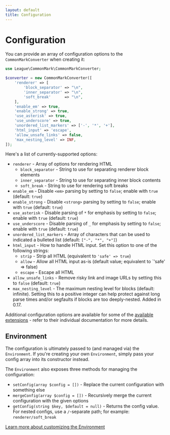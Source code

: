```yaml
---
layout: default
title: Configuration
---
```


# Configuration

You can provide an array of configuration options to the `CommonMarkConverter` when creating it:

```php
use League\CommonMark\CommonMarkConverter;

$converter = new CommonMarkConverter([
    'renderer' => [
        'block_separator' => "\n",
        'inner_separator' => "\n",
        'soft_break'      => "\n",
    ],
    'enable_em' => true,
    'enable_strong' => true,
    'use_asterisk' => true,
    'use_underscore' => true,
    'unordered_list_markers' => ['-', '*', '+'],
    'html_input' => 'escape',
    'allow_unsafe_links' => false,
    'max_nesting_level' => INF,
]);
```

Here's a list of currently-supported options:

- `renderer` - Array of options for rendering HTML
  - `block_separator` - String to use for separating renderer block elements
  - `inner_separator` - String to use for separating inner block contents
  - `soft_break` - String to use for rendering soft breaks
- `enable_em` - Disable `<em>` parsing by setting to `false`; enable with `true` (default: `true`)
- `enable_strong` - Disable `<strong>` parsing by setting to `false`; enable with `true` (default: `true`)
- `use_asterisk` - Disable parsing of `*` for emphasis by setting to `false`; enable with `true` (default: `true`)
- `use_underscore` - Disable parsing of `_` for emphasis by setting to `false`; enable with `true` (default: `true`)
- `unordered_list_markers` - Array of characters that can be used to indicated a bulleted list (default: `["-", "*", "+"]`)
- `html_input` - How to handle HTML input.  Set this option to one of the following strings:
  - `strip` - Strip all HTML (equivalent to `'safe' => true`)
  - `allow` - Allow all HTML input as-is (default value; equivalent to `'safe' => false)
  - `escape` - Escape all HTML
- `allow_unsafe_links` - Remove risky link and image URLs by setting this to `false` (default: `true`)
- `max_nesting_level` - The maximum nesting level for blocks (default: infinite). Setting this to a positive integer can help protect against long parse times and/or segfaults if blocks are too deeply-nested. Added in 0.17.

Additional configuration options are available for some of the [available extensions](/2.0/customization/extensions/) - refer to their individual documentation for more details.

## Environment

The configuration is ultimately passed to (and managed via) the `Environment`.  If you're creating your own `Environment`, simply pass your config array into its constructor instead.

The `Environment` also exposes three methods for managing the configuration:

- `setConfig(array $config = [])` - Replace the current configuration with something else
- `mergeConfig(array $config = [])` - Recursively merge the current configuration with the given options
- `getConfig(string $key, $default = null)` - Returns the config value. For nested configs, use a `/`-separate path; for example: `renderer/soft_break`

[Learn more about customizing the Environment](/2.0/customization/environment/)
